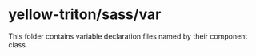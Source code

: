 # yellow-triton/sass/var

This folder contains variable declaration files named by their component class.
